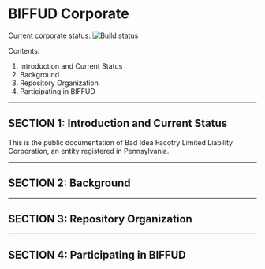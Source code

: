 BIFFUD Corporate
===================================================================

Current corporate status:  ![Build status](https://travis-ci.org/OpenTechStrategies/psm.svg?branch=master)

Contents:

1.  Introduction and Current Status
2.  Background
3.  Repository Organization
4.  Participating in BIFFUD

---------------------------------------------------------------------
SECTION 1: Introduction and Current Status
---------------------------------------------------------------------

This is the public documentation of Bad Idea Facotry Limited Liability
Corporation, an entity registered in Pennsylvania.

---------------------------------------------------------------------
SECTION 2: Background
---------------------------------------------------------------------

---------------------------------------------------------------------
SECTION 3: Repository Organization
---------------------------------------------------------------------

---------------------------------------------------------------------
SECTION 4: Participating in BIFFUD
---------------------------------------------------------------------
